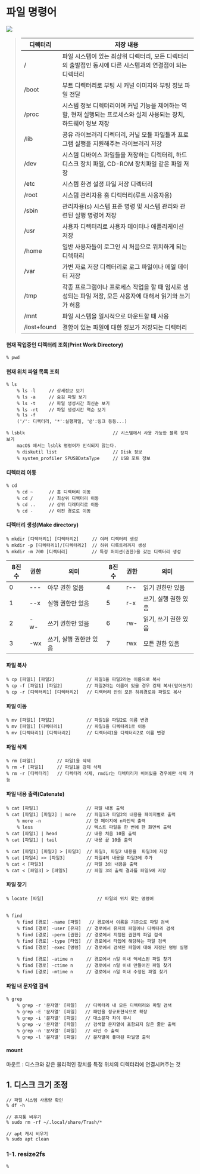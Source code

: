 # 파일 명령어

![](https://velog.velcdn.com/images/yun9yu/post/34f842dd-11bc-4926-b210-1fd52a3947c5/image.png)
>|디렉터리|저장 내용|
>|------|------|
>|/| 파일 시스템이 있는 최상위 디렉터리, 모든 디렉터리의 출발점인 동시에 다른 시스템과의 연결점이 되는 디렉터리|
>|/boot| 부트 디렉터리로 부팅 시 커널 이미지와 부팅 정보 파일 전달|
>|/proc| 시스템 정보 디렉터리이며 커널 기능을 제어하는 역할, 현재 실행되는 프로세스와 실제 사용되는 장치, 하드웨어 정보 저장|
>|/lib| 공유 라이브러리 디렉터리, 커널 모듈 파일들과 프로그램 실행을 지원해주는 라이브러리 저장|
>|/dev| 시스템 디바이스 파일들을 저장하는 디렉터리, 하드 디스크 장치 파일, CD-ROM 장치파일 같은 파일 저장|
>|/etc| 시스템 환경 설정 파일 저장 디렉터리|
>|/root| 시스템 관리자용 홈 디렉터리(루트 사용자용)|
>|/sbin| 관리자용(s) 시스템 표준 명령 및 시스템 관리와 관련된 실행 명령어 저장|
>|/usr| 사용자 디렉터리로 사용자 데이터나 애플리케이션 저장|
>|/home| 일반 사용자들이 로그인 시 처음으로 위치하게 되는 디렉터리|
>|/var| 가변 자료 저장 디렉터리로 로그 파일이나 메일 데이터 저장|
>|/tmp| 각종 프로그램이나 프로세스 작업을 할 때 임시로 생성되는 파일 저장, 모든 사용자에 대해서 읽기와 쓰기가 허용|
>|/mnt| 파일 시스템을 일시적으로 마운트할 때 사용|
>|/lost+found| 결함이 있는 파일에 대한 정보가 저장되는 디렉터리|

#### 현재 작업중인 디렉터리 조회(Print Work Directory)

    % pwd 

#### 현재 위치 파일 목록 조회

    % ls
        % ls -l     // 상세정보 보기
        % ls -a     // 숨김 파일 보기
        % ls -t     // 파일 생성시간 최신순 보기
        % ls -rt    // 파일 생성시간 역순 보기
        % ls -f    
        ('/': 디렉터리, '*':실행파일, '@':링크 등등...)

    % lsblk                                 // 시스템에서 사용 가능한 블록 장치 보기
        macOS 에서는 lsblk 명령어가 인식되지 않는다.
        % diskutil list                     // Disk 정보
        % system_profiler SPUSBDataType     // USB 포트 정보

#### 디렉터리 이동

    % cd
        % cd ~      // 홈 디렉터리 이동
        % cd /      // 최상위 디렉터리 이동
        % cd ..     // 상위 디레터리로 이동
        % cd -      // 이전 경로로 이동

#### 디렉터리 생성(Make directory)

    % mkdir [디렉터리1] [디렉터리2]     // 여러 디렉터리 생성
    % mkdir -p [디렉터리1]/[디렉터리2]  // 하위 디록토리까지 생성
    % mkdir -m 700 [디렉터리]         // 특정 퍼미션(권한)을 갖는 디렉터리 생성 

|8진수|권한|의미|8진수|권한|의미|
|----|---|---|---|---|---|
|0|---|아무 권한 없음|4|r--|읽기 권한만 있음|
|1|--x|실행 권한만 있음|5|r-x|쓰기, 실행 권한 있음|
|2|-w-|쓰기 권한만 있음|6|rw-|읽기, 쓰기 권한 있음|
|3|-wx|쓰기, 실행 권한만 있음|7|rwx|모든 권한 있음|

#### 파일 복사

    % cp [파일1] [파일2]            // 파일1을 파일2라는 이름으로 복사
    % cp -f [파일1] [파일2]         // 파일2라는 이름이 있을 경우 강제 복사(덮어쓰기)
    % cp -r [디렉터리1] [디렉터리2]   // 디렉터리 안의 모든 하위경로와 파일도 복사

#### 파일 이동

    % mv [파일1] [파일2]            // 파일1을 파일2로 이름 변경
    % mv [파일1] [디렉터리1]         // 파일1을 디렉터리1로 이동
    % mv [디렉터리1] [디렉터리2]      // 디렉터리1을 디렉터리2로 이름 변경

#### 파일 삭제

    % rm [파일1]        // 파일1을 삭제
    % rm -f [파일1]     // 파일1을 강제 삭제
    % rm -r [디렉터리]   // 디렉터리 삭제, rmdir는 디렉터리가 비어있을 경우에만 삭제 가능

#### 파일 내용 출력(Catenate)

    % cat [파일1]                  // 파일 내용 출력
    % cat [파일1] [파일2] | more    // 파일1과 파일2의 내용을 페이지별로 출력 
        % more -n                 // 한 페이지에 n라인씩 출력
        % less                    // 텍스트 파일을 한 번에 한 화면씩 출력
    % cat [파일1] | head           // 내용 처음 10줄 출력
    % cat [파일1] | tail           // 내용 끝 10줄 출력

    % cat [파일1] [파일2] > [파일3]  // 파일1, 파일2 내용을  파일3에 저장
    % cat [파일4] >> [파일3]        // 파일4의 내용을 파일3에 추가
    % cat < [파일3]                // 파일 3의 내용을 출력
    % cat < [파일3] > [파일5]       // 파일 3의 출력 결과를 파일5에 저장

#### 파일 찾기

    % locate [파일]                    // 파일의 위치 찾는 명령어

######

    % find 
        % find [경로] -name [파일]   // 경로에서 이름을 기준으로 파일 검색
        % find [경로] -user [유저]  // 경로에서 유저의 파일이나 디렉터리 검색
        % find [경로] -perm [권한]  // 경로에서 지정된 권한의 파일 검색
        % find [경로] -type [타입]  // 경로에서 타입에 해당하는 파일 검색
        % find [경로] -exec [명령]  // 경로에서 검색된 파일에 대해 지정된 명령 실행

        % find [경로] -atime n     // 경로에서 n일 이내 액세스된 파일 찾기
        % find [경로] -ctime n     // 경로에서 n일 이내 만들어진 파일 찾기
        % find [경로] -mtime n     // 경로에서 n일 이내 수정된 파일 찾기

#### 파일 내 문자열 검색

    % grep 
        % grep -r '문자열' [파일]   // 디렉터리 내 모든 디렉터리와 파일 검색
        % grep -E '문자열' [파일]   // 패턴을 정규표현식으로 확장
        % grep -i '문자열' [파일]   // 대소문자 차이 무시
        % grep -v '문자열' [파일]   // 검색할 문자열이 포함되지 않은 줄만 출력
        % grep -n '문자열' [파일]   // 라인 수 출력
        % grep -l '문자열' [파일]   // 문자열이 퐇마된 파일명 출력

#### mount
마운트 : 디스크와 같은 물리적인 장치를 특정 위치의 디렉터리에 연결시켜주는 것  

## 1. 디스크 크기 조정 

    // 파일 시스템 사용량 확인
    % df -h    

    // 휴지통 비우기
    % sudo rm -rf ~/.local/share/Trash/*

    // apt 캐시 비우기 
    % sudo apt clean

### 1-1. resize2fs

    % 

    
